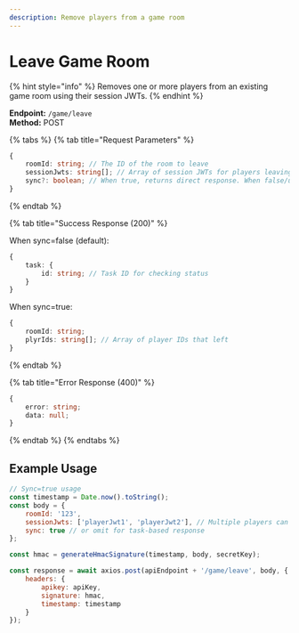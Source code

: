```yaml
---
description: Remove players from a game room
---
```


# Leave Game Room

{% hint style="info" %} Removes one or more players from an existing game room using their session JWTs. {% endhint %}

**Endpoint:** `/game/leave`  
**Method:** POST

{% tabs %} {% tab title="Request Parameters" %}

```typescript
{
    roomId: string; // The ID of the room to leave
    sessionJwts: string[]; // Array of session JWTs for players leaving the room
    sync?: boolean; // When true, returns direct response. When false/undefined, returns a task ID for polling status
}
```

{% endtab %}

{% tab title="Success Response (200)" %}

When sync=false (default):

```typescript
{
    task: {
        id: string; // Task ID for checking status
    }
}
```

When sync=true:

```typescript
{
    roomId: string;
    plyrIds: string[]; // Array of player IDs that left
}
```

{% endtab %}

{% tab title="Error Response (400)" %}

```typescript
{
    error: string;
    data: null;
}
```

{% endtab %} {% endtabs %}

## Example Usage

```javascript
// Sync=true usage
const timestamp = Date.now().toString();
const body = {
    roomId: '123',
    sessionJwts: ['playerJwt1', 'playerJwt2'], // Multiple players can leave at once
    sync: true // or omit for task-based response
};

const hmac = generateHmacSignature(timestamp, body, secretKey);

const response = await axios.post(apiEndpoint + '/game/leave', body, {
    headers: {
        apikey: apiKey,
        signature: hmac,
        timestamp: timestamp
    }
});
```
